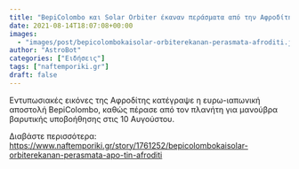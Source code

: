 ```yaml
---
title: "BepiColombo και Solar Orbiter έκαναν περάσματα από την Αφροδίτη"
date: 2021-08-14T18:07:08+00:00
images:
  - "images/post/bepicolombokaisolar-orbiterekanan-perasmata-afroditi.jpg"
author: "AstroBot"
categories: ["Ειδήσεις"]
tags: ["naftemporiki.gr"]
draft: false
---
```


Εντυπωσιακές εικόνες της Αφροδίτης κατέγραψε η ευρω-ιαπωνική αποστολή BepiColombo, καθώς πέρασε από τον πλανήτη για μανούβρα βαρυτικής υποβοήθησης στις 10 Αυγούστου. 

Διαβάστε περισσότερα: https://www.naftemporiki.gr/story/1761252/bepicolombokaisolar-orbiterekanan-perasmata-apo-tin-afroditi
